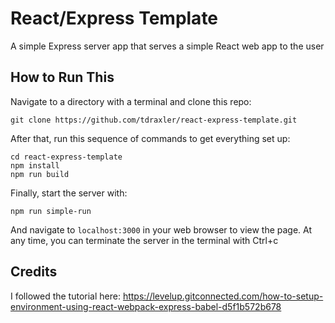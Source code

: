 # React/Express Template
A simple Express server app that serves a simple React web app to the user

## How to Run This
Navigate to a directory with a terminal and clone this repo:
```
git clone https://github.com/tdraxler/react-express-template.git
```

After that, run this sequence of commands to get everything set up:
```
cd react-express-template
npm install
npm run build
```

Finally, start the server with:
```
npm run simple-run
```
And navigate to `localhost:3000` in your web browser to view the page.
At any time, you can terminate the server in the terminal with Ctrl+c

## Credits
I followed the tutorial here:
https://levelup.gitconnected.com/how-to-setup-environment-using-react-webpack-express-babel-d5f1b572b678